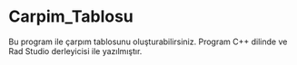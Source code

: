 # Carpim_Tablosu
 Bu program ile çarpım tablosunu oluşturabilirsiniz. Program C++ dilinde ve Rad Studio derleyicisi ile yazılmıştır.
